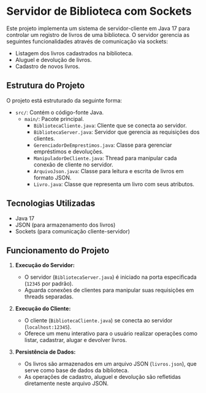 # Servidor de Biblioteca com Sockets

Este projeto implementa um sistema de servidor-cliente em Java 17 para controlar um registro de livros de uma biblioteca. O servidor gerencia as seguintes funcionalidades através de comunicação via sockets:

- Listagem dos livros cadastrados na biblioteca.
- Aluguel e devolução de livros.
- Cadastro de novos livros.

## Estrutura do Projeto

O projeto está estruturado da seguinte forma:

- `src/`: Contém o código-fonte Java.
  - `main/`: Pacote principal.
    - `BibliotecaCliente.java`: Cliente que se conecta ao servidor.
    - `BibliotecaServer.java`: Servidor que gerencia as requisições dos clientes.
    - `GerenciadorDeEmprestimos.java`: Classe para gerenciar empréstimos e devoluções.
    - `ManipuladorDeCliente.java`: Thread para manipular cada conexão de cliente no servidor.
    - `ArquivoJson.java`: Classe para leitura e escrita de livros em formato JSON.
    - `Livro.java`: Classe que representa um livro com seus atributos.

## Tecnologias Utilizadas

- Java 17
- JSON (para armazenamento dos livros)
- Sockets (para comunicação cliente-servidor)

## Funcionamento do Projeto

1. **Execução do Servidor:**
   - O servidor (`BibliotecaServer.java`) é iniciado na porta especificada (`12345` por padrão).
   - Aguarda conexões de clientes para manipular suas requisições em threads separadas.

2. **Execução do Cliente:**
   - O cliente (`BibliotecaCliente.java`) se conecta ao servidor (`localhost:12345`).
   - Oferece um menu interativo para o usuário realizar operações como listar, cadastrar, alugar e devolver livros.

3. **Persistência de Dados:**
   - Os livros são armazenados em um arquivo JSON (`livros.json`), que serve como base de dados da biblioteca.
   - As operações de cadastro, aluguel e devolução são refletidas diretamente neste arquivo JSON.

